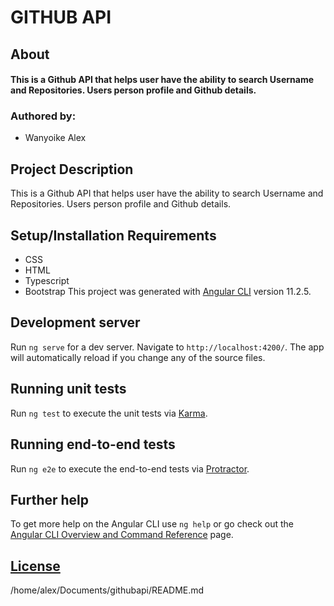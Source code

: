# GITHUB API
 
## About
 
#### This is a Github API that helps user have the ability to search Username and Repositories. Users person profile and Github details.
 
### Authored by:
 
* Wanyoike Alex
 
 
##  Project Description
This is a Github API that helps user have the ability to search Username and Repositories. Users person profile and Github details.
## Setup/Installation Requirements
* CSS
* HTML
* Typescript
* Bootstrap
This project was generated with [Angular CLI](https://github.com/angular/angular-cli) version 11.2.5.
 
## Development server
 
Run `ng serve` for a dev server. Navigate to `http://localhost:4200/`. The app will automatically reload if you change any of the source files.
 
 
## Running unit tests
 
Run `ng test` to execute the unit tests via [Karma](https://karma-runner.github.io).
 
## Running end-to-end tests
 
Run `ng e2e` to execute the end-to-end tests via [Protractor](http://www.protractortest.org/).
 
## Further help
 
To get more help on the Angular CLI use `ng help` or go check out the [Angular CLI Overview and Command Reference](https://angular.io/cli) page.
 
## [License](/home/alex/Documents/githubapi/LICENCE)
 
/home/alex/Documents/githubapi/README.md
